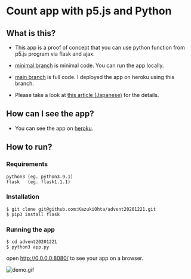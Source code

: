 # Count app with p5.js and Python

## What is this?

- This app is a proof of concept that you can use python function from p5.js program via flask and ajax.

- [minimal branch](https://github.com/KazukiOhta/advent20201221/tree/minimal) is minimal code. You can run the app locally.

- [main branch](https://github.com/KazukiOhta/advent20201221/tree/main) is full code. I deployed the app on heroku using this branch.

- Please take a look at [this article (Japanese)](https://qiita.com/KazukiOta/items/0e36b559dd9600b034be) for the details.

## How can I see the app?

- You can see the app on [heroku](https://aqueous-refuge-85467.herokuapp.com/).



## How to run?

### Requirements

```
python3 (eg. python3.9.1)
flask   (eg. flask1.1.1)
```

### Installation

```shell
$ git clone git@github.com:KazukiOhta/advent20201221.git
$ pip3 install flask
```

### Running the app

```shell
$ cd advent20201221
$ python3 app.py
```

open http://0.0.0.0:8080/ to see your app on a browser.

![demo.gif](https://qiita-image-store.s3.ap-northeast-1.amazonaws.com/0/145009/f87b64ff-7553-13e5-2ffd-770381a35867.gif)
